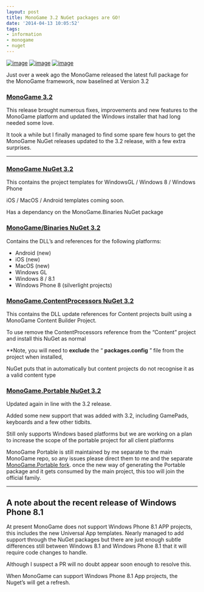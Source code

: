 ```yaml
---
layout: post
title: MonoGame 3.2 NuGet packages are GO!
date: '2014-04-13 10:05:52'
tags:
- information
- monogame
- nuget
---
```


[![image](/Images/wordpress/2014/04/image_thumb.png "image")](/Images/wordpress/2014/04/image.png)  [![image](/Images/wordpress/2014/04/image_thumb1.png "image")](/Images/wordpress/2014/04/image1.png)     [![image](/Images/wordpress/2014/04/image_thumb2.png "image")](/Images/wordpress/2014/04/image2.png)

Just over a week ago the MonoGame released the latest full package for the MonoGame framework, now baselined at Version 3.2

### [MonoGame 3.2](http://www.monogame.net/2014/04/07/monogame-3-2/)

This release brought numerous fixes, improvements and new features to the MonoGame platform and updated the Windows installer that had long needed some love.

It took a while but I finally managed to find some spare few hours to get the MonoGame NuGet releases updated to the 3.2 release, with a few extra surprises.

* * *

### [MonoGame NuGet 3.2](https://www.nuget.org/packages/MonoGame/)

This contains the project templates for WindowsGL / Windows 8 / Windows Phone

iOS / MacOS / Android templates coming soon.

Has a dependancy on the MonoGame.Binaries NuGet package

### [MonoGame/Binaries NuGet 3.2](https://www.nuget.org/packages/MonoGame.Binaries/)

Contains the DLL’s and references for the following platforms:

- Android (new)
- iOS (new)
- MacOS (new)
- Windows GL
- Windows 8 / 8.1
- Windows Phone 8 (silverlight projects)

### [MonoGame.ContentProcessors NuGet 3.2](https://www.nuget.org/packages/MonoGame.ContentProcessors/)

This contains the DLL update references for Content projects built using a MonoGame Content Builder Project.

To use remove the ContentProcessors reference from the “Content” project and install this NuGet as normal

\*\*Note, you will need to **exclude** the “ **packages.config** ” file from the project when installed,

NuGet puts that in automatically but content projects do not recognise it as a valid content type

### [MonoGame.Portable NuGet 3.2](https://www.nuget.org/packages/MonoGame-Portable/)

Updated again in line with the 3.2 release.

Added some new support that was added with 3.2, including GamePads, keyboards and a few other tidbits.

Still only supports Windows based platforms but we are working on a plan to increase the scope of the portable project for all client platforms

MonoGame Portable is still maintained by me separate to the main MonoGame repo, so any issues please direct them to me and the separate [MonoGame.Portable fork](https://github.com/DDReaper/MonoGame/tree/develop.portable).  once the new way of generating the Portable package and it gets consumed by the main project, this too will join the official family.

* * *

## A note about the recent release of Windows Phone 8.1

At present MonoGame does not support Windows Phone 8.1 APP projects, this includes the new Universal App templates.  Nearly managed to add support through the NuGet packages but there are just enough subtle differences still between Windows 8.1 and Windows Phone 8.1 that it will require code changes to handle.

Although I suspect a PR will no doubt appear soon enough to resolve this.

When MonoGame can support Windows Phone 8.1 App projects, the Nuget’s will get a refresh.

